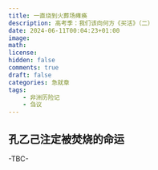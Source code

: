 ```yaml
---
title: 一直烧到火葬场瘫痪
description: 高考季：我们该向何方《买活》（二）
date: 2024-06-11T00:04:23+01:00
image: 
math: 
license: 
hidden: false
comments: true
draft: false
categories: 急就章
tags:
    - 非洲历险记
    - 刍议
---
```





## 孔乙己注定被焚烧的命运

-TBC-


